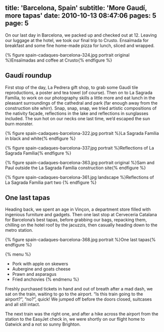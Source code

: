 title: 'Barcelona, Spain'
subtitle: 'More Gaudí, more tapas'
date: 2010-10-13 08:47:06
pages: 5
page: 5
---

On our last day in Barcelona, we packed up and checked out at 12. Leaving our luggage at the hotel, we took our final trip to Crusto. Ensaïmada for breakfast and some fine home-made pizza for lunch, sliced and wrapped.

{% figure spain-cadaques-barcelona-324.jpg portrait original %}Ensaïmadas and coffee at Crusto{% endfigure %}

## Gaudí roundup

First stop of the day, La Pedrera gift shop, to grab some Gaudí tile reproductions, a poster and tea towel (of course). Then on to La Sagrada Família, to work on our photography skills a little more and eat lunch in the pleasant surroundings of the cathedral and park (far enough away from the construction site whirr). Snap, snap, snap, we tried artistic compositions of the nativity façade, reflections in the lake and reflections in sunglasses included. The sun hot on our necks one last time, we’d escaped the sun burn monster.

{% figure spain-cadaques-barcelona-322.jpg portrait %}La Sagrada Família in black and white{% endfigure %}

{% figure spain-cadaques-barcelona-337.jpg portrait %}Reflections of La Sagrada Família{% endfigure %}

{% figure spain-cadaques-barcelona-363.jpg portrait original %}Sam and Paul outside the La Sagrada Família construction site{% endfigure %}

{% figure spain-cadaques-barcelona-361.jpg landscape %}Reflections of La Sagrada Família part two {% endfigure %}

## One last tapas

Heading back, we spent an age in Vinçon, a department store filled with ingenious furniture and gadgets. Then one last stop at Cerveceria Catalana for Barcelona’s best tapas, before grabbing our bags, repacking them, chilling on the hotel roof by the jacuzzis, then casually heading down to the metro station.

{% figure spain-cadaques-barcelona-368.jpg portrait %}One last tapas{% endfigure %}

{% menu %}
* Pork with apple on skewers
* Aubergine and goats cheese
* Prawn and asparagus
* Fried anchovies
{% endmenu %}

Freshly purchased tickets in hand and out of breath after a mad dash, we sat on the train, waiting to go to the airport. “Is this train going to the airport?”, “no?”, quick! We jumped off before the doors closed, suitcases and all still intact.

The next train was the right one, and after a hike across the airport from the station to the EasyJet check in, we were shortly on our flight home to Gatwick and a not so sunny Brighton.
